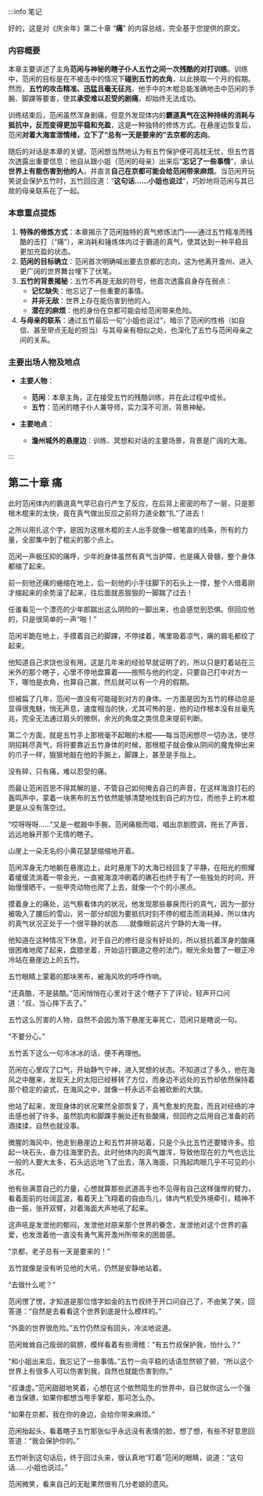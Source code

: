 :::info 笔记

好的，这是对《庆余年》第二十章 “**痛**” 的内容总结，完全基于您提供的原文。

### 内容概要

本章主要讲述了主角**范闲与神秘的瞎子仆人五竹之间一次残酷的对打训练**。训练中，范闲的目标是在不被击中的情况下**碰到五竹的衣角**，以此换取一个月的假期。然而，**五竹的攻击精准、迅猛且毫无征兆**，他手中的木棍总能准确地击中范闲的手腕、脚踝等要害，使其**承受难以忍受的剧痛**，却始终无法成功。

训练结束后，范闲虽然浑身剧痛，但意外发现体内的**霸道真气在这种持续的消耗与抵抗中，反而变得更加平稳和充盈**，这是一种独特的修炼方式。在悬崖边恢复后，范闲**对着大海宣泄情绪，立下了“总有一天是要来的”去京都的志向**。

随后的对话是本章的关键。范闲想当然地认为有五竹保护便可高枕无忧，但五竹首次透露出重要信息：他自从跟小姐（范闲的母亲）出来后“**忘记了一些事情**”，承认**世界上有能伤害到他的人**，并直言**自己在京都可能会给范闲带来麻烦**。当范闲开玩笑说会保护五竹时，五竹回应道：“**这句话……小姐也说过**”，巧妙地将范闲与其已故的母亲联系在了一起。

### 本章重点提炼

1.  **特殊的修炼方式**：本章揭示了范闲独特的真气修炼法门——通过五竹精准而残酷的击打（“痛”），来消耗和锤炼体内过于霸道的真气，使其达到一种平稳且更加充盈的状态。
2.  **范闲的目标确立**：范闲首次明确喊出要去京都的志向，这为他离开澹州、进入更广阔的世界舞台埋下了伏笔。
3.  **五竹的背景揭秘**：五竹不再是无敌的符号，他首次透露自身存在弱点：
    *   **记忆缺失**：他忘记了一些重要的事情。
    *   **并非无敌**：世界上存在能伤害到他的人。
    *   **潜在的麻烦**：他的身份在京都可能会给范闲带来危险。
4.  **与母亲的联系**：通过五竹最后一句“小姐也说过”，暗示了范闲的性格（如自信、甚至带点无耻的担当）与其母亲有相似之处，也深化了五竹与范闲母亲之间的关系。

### 主要出场人物及地点

*   **主要人物**：
    *   **范闲**：本章主角，正在接受五竹的残酷训练，并在此过程中成长。
    *   **五竹**：范闲的瞎子仆人兼导师，实力深不可测，背景神秘。

*   **主要地点**：
    *   **澹州城外的悬崖边**：训练、冥想和对话的主要场景，背景是广阔的大海。

:::

## 第二十章 **痛**

此时范闲体内的霸道真气早已自行产生了反应，在后背上密密的布了一层，只是那根木棍来的太快，竟在真气做出反应之前将力道全数“扎”了进去！

之所以用扎这个字，是因为这根木棍的主人出手就像一根笔直的线条，所有的力量，全部集中到了棍尖的那个点上。

范闲一声极压抑的痛呼，少年的身体虽然有真气当护障，也是痛入骨髓，整个身体都缩了起来。

前一刻他还痛的蜷缩在地上，后一刻他的小手往脚下的石头上一撑，整个人借着刚才缩起来的余势滚了起来，往后面就恶狠狠的一脚踹了过去！

任谁看见一个漂亮的少年郎踹出这么阴险的一脚出来，也会感觉到恐惧。但回应他的，只是很简单的一声“啪！”

范闲半跪在地上，手摸着自己的脚踝，不停揉着，嘴里吸着凉气，痛的眉毛都绞了起来。

他知道自己求饶也没有用，这是几年来的经验早就证明了的，所以只是盯着站在三米外的那个瞎子，心里不停地盘算着——按照与他的约定，只要自己打中对方一下，哪怕是衣角，也算自己赢，然后就可以有一个月的假期。

但被扁了几年，范闲一直没有可能碰到对方的身体。一方面是因为五竹的移动总是显得很鬼魅，悄无声息，速度相当的快，尤其可怖的是，他的动作根本没有丝毫先兆，完全无法通过肩头的微侧，余光的角度之类信息来提前判断。

第二个方面，就是五竹手上那根毫不起眼的木棍——每当范闲想尽一切办法，使尽阴招耗尽真气，将将要靠近五竹身体的时候，那根棍子就会像从阴间的魔鬼伸出来的爪子一样，狠狠地敲在他的手腕上，脚踝上，甚至是手指上。

没有碎，只有痛，难以忍受的痛。

而最让范闲百思不得其解的是，不管自己如何掩去自己的声音，在这样海浪打石的轰鸣声中，蒙着一块黑布的五竹依然能够清楚地找到自己的方位，而他手上的木棍更是从没有落空过。

“哎呀呀呀……”又是一棍敲中手腕，范闲痛极而唱，唱出京剧腔调，拖长了声音，远远地躲开那个无情的瞎子。

山崖上一朵无名的小黄花瑟瑟缩缩地开着。

范闲浑身无力地躺在悬崖边上，此时悬崖下的大海已经回复了平静，在阳光的照耀着缓缓流淌着一带金光，一直被海浪冲刷着的礁石也终于有了一些独处的时间，开始慢慢晒干，一些甲壳动物也爬了上去，就像一个个的小黑点。

摸着身上的痛处，运气察看体内的状况，他发现那些暴戾而行的真气，因为一部分被吸入了腰后的雪山，另一部分却因为要抵抗时刻不停的棍击而消耗掉，所以体内的真气状况正处于一个很平静的状态……就像眼前这片宁静的大海一样。

他知道在这种情况下休息，对于自己的修行是没有好处的，所以抵抗着浑身的酸痛很困难地爬了起来，盘膝坐着，开始运行霸道之卷的法门，眼光余处瞥了一眼正冷冷站在悬崖边上的五竹。

五竹眼睛上蒙着的那块黑布，被海风吹的呼呼作响。

“还真酷，不是装酷。”范闲悄悄在心里对于这个瞎子下了评论，轻声开口问道：“叔，当心摔下去了。”

五竹这么厉害的人物，自然不会因为落下悬崖无辜死亡，范闲只是瞎说一句。

“不要分心。”

五竹丢下这么一句冷冰冰的话，便不再理他。

范闲在心里叹了口气，开始静气宁神，进入冥想的状态。不知道过了多久，他在海风之中醒来，发现天上的太阳已经移转了方位，而身边不远处的五竹却依然保持着那个稳定的姿式，在海风之中，就像一杆永远不会被砍断的大旗。

他站了起来，发现身体的状况果然全部恢复了，真气愈发的充盈，而且对经络的冲击感也弱了许多。虽然肌肉和脚踝手腕处还有些酸痛，但回府之后用自己准备的药酒揉揉，自然也就没事。

微腥的海风中，他走到悬崖边上和五竹并排站着，只是个头比五竹还要矮许多。拾起一块石头，奋力往海里扔去。此时他体内的真气雄浑，导致他现在的力气也远比一般的人要大太多，石头远远地飞了出去，落入海面，只溅起肉眼几乎不可见的小水花。

他有些满意自己的力量，心想就算那些武道高手也不见得有自己这样强悍的臂力，看着面前的壮阔蓝波，看着天上飞翔着的自由鸟儿，体内气机受外境牵引，精神不由一振，张开双臂，对着海面大声地吼了起来。

这声吼是发泄他的郁闷，发泄他对原来那个世界的眷念，发泄他对这个世界的喜爱，也发泄着他一直没有勇气离开澹州所带来的困兽感。

“京都，老子总有一天是要来的！”

五竹就像是没有听见他的大吼，仍然是安静地站着。

“去做什么呢？”

范闲愣了愣，才知道是那位惜字如金的五竹叔终于开口问自己了，不由笑了笑，回答道：“自然是去看看这个世界到底是什么模样的。”

“外面的世界很危险。”五竹仍然没有回头，冷淡地说道。

范闲耸耸自己瘦弱的肩膀，模样看着有些滑稽：“有五竹叔保护我，怕什么？”

“和小姐出来后，我忘记了一些事情。”五竹一向平稳的话语忽然顿了顿，“所以这个世界上有很多人可以伤害到我，自然也就能伤害到你。”

“叔谦虚。”范闲甜甜地笑着，心想在这个依然陌生的世界中，自己就你这么一个强者当保镖，如果你都想当甩手掌柜，那可怎么办。

“如果在京都，我在你的身边，会给你带来麻烦。”

范闲抬起头，看着瞎子五竹那张似乎永远没有表情的脸，想了想，有些不好意思回答道：“我会保护你的。”

五竹听到这句话后，终于回过头来，很认真地“盯着”范闲的眼睛，说道：“这句话……小姐也说过。”

范闲微笑，看来自己的无耻果然很有几分老娘的遗风。

